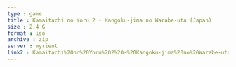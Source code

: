 ```yaml
---
type : game
title : Kamaitachi no Yoru 2 - Kangoku-jima no Warabe-uta (Japan)
size : 2.4 G
format : iso
archive : zip
server : myrient
link2 : Kamaitachi%20no%20Yoru%202%20-%20Kangoku-jima%20no%20Warabe-uta%20%28Japan%29
---
```

